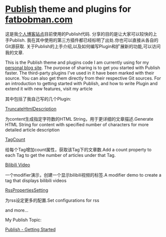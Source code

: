 # [Publish](https://github.com/johnsundell/publish) theme and plugins for [fatbobman.com](https://fatbobman.com) #

这是我[个人博客站点](https://www.fatbobman.com)目前使用的Publish代码.
分享的目的是让大家可以较快的上手Publish.
我在其中使用的第三方插件都已经标明了出处.你也可以直接从各自的Git源获取.
关于Publish的上手介绍,以及如何编写Plugin和扩展新的功能,可以访问我的文章.

This is the Publish theme and plugins code I am currently using for my [personal blog site](https://www.fatbobman.com).
The purpose of sharing is to get you started with Publish faster.
The third-party plugins I've used in it have been marked with their source. You can also get them directly from their respective Git sources.
For an introduction to getting started with Publish, and how to write Plugin and extend it with new features, visit my article

其中包括了我自己写的几个Plugin:

[TruncateHtmlDescription](https://github.com/fatbobman/PublishThemeForFatbobmanBlog/blob/main/Sources/FatbobmanBlog/Plugins/TruncateHtml.swift)

为content生成指定字符数的HTML String，用于更详细的文章描述.Generate HTML String for content with specified number of characters for more detailed article description

[TagCount](https://github.com/fatbobman/PublishThemeForFatbobmanBlog/blob/main/Sources/FatbobmanBlog/Plugins/TagCount.swift)

给每个Tag增加count属性，获取该Tag下的文章数.Add a count property to each Tag to get the number of articles under that Tag.

[Bilibili Video](https://github.com/fatbobman/PublishThemeForFatbobmanBlog/blob/main/Sources/FatbobmanBlog/Plugins/Bilibili.swift)

一个modifier演示，创建一个显示bilibili视频的标签.A modifier demo to create a tag that displays bilibili videos

[RssPropertiesSetting](https://github.com/fatbobman/PublishThemeForFatbobmanBlog/blob/main/Sources/FatbobmanBlog/Plugins/RssPropertiesSetting.swift)

为rss设定更多的配置.Set configurations for rss

and more...

My Publish Topic:

[Publish - Getting Started](https://www.fatbobman.com/posts/publish-1/)
